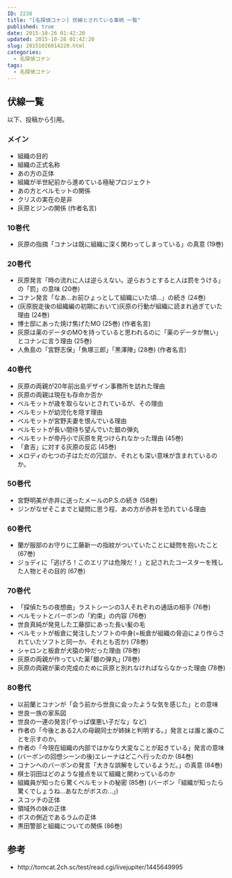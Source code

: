 ```yaml
---
ID: 2238
title: "[名探偵コナン] 伏線とされている事柄 一覧"
published: true
date: 2015-10-26 01:42:20
updated: 2015-10-26 01:42:20
slug: 20151026014220.html
categories:
  - 名探偵コナン
tags:
  - 名探偵コナン
---
```


<!--more-->
<h2>伏線一覧</h2>
以下、投稿から引用。
<h3>メイン</h3>
<ul>
  <li>組織の目的</li>
  <li>組織の正式名称</li>
  <li>あの方の正体</li>
  <li>組織が半世紀前から進めている極秘プロジェクト</li>
  <li>あの方とベルモットの関係</li>
  <li>クリスの実在の是非</li>
  <li>灰原とジンの関係 (作者名言)</li>
</ul>
<h3>10巻代</h3>
<ul>
  <li>灰原の指摘「コナンは既に組織に深く関わってしまっている」の真意 (19巻)</li>
</ul>
<h3>20巻代</h3>
<ul>
  <li>灰原発言「時の流れに人は逆らえない。逆らおうとすると人は罰をうける」の「罰」の意味 (20巻)</li>
  <li>コナン発言「なあ…お前ひょっとして組織にいた頃…」の続き (24巻)</li>
  <li>(灰原脱走後の組織編の初期において)灰原の行動が組織に読まれ過ぎていた理由 (24巻)</li>
  <li>博士邸にあった焼け焦げたMO (25巻) (作者名言)</li>
  <li>灰原は薬のデータのMOを持っていると思われるのに「薬のデータが無い」とコナンに言う理由 (25巻)</li>
  <li>人魚島の「宮野志保」「魚塚三郎」｢黒澤陣｣ (28巻) (作者名言)</li>
</ul>
<h3>40巻代</h3>
<ul>
  <li>灰原の両親が20年前出島デザイン事務所を訪れた理由</li>
  <li>灰原の両親は現在も存命か否か</li>
  <li>ベルモットが歳を取らないとされているが、その理由</li>
  <li>ベルモットが幼児化を隠す理由</li>
  <li>ベルモットが宮野夫妻を恨んでいる理由</li>
  <li>ベルモットが長い間待ち望んでいた銀の弾丸</li>
  <li>ベルモットが帝丹小で灰原を見つけられなかった理由 (45巻)</li>
  <li>「倉吉」に対する灰原の反応 (45巻)</li>
  <li>メロディの七つの子はただの冗談か、それとも深い意味が含まれているのか。</li>
</ul>
<h3>50巻代</h3>
<ul>
  <li>宮野明美が赤井に送ったメールのP.S.の続き (58巻)</li>
  <li>ジンがなぜそこまでと疑問に思う程、あの方が赤井を恐れている理由</li>
</ul>
<h3>60巻代</h3>
<ul>
  <li>蘭が服部のお守りに工藤新一の指紋がついていたことに疑問を抱いたこと (67巻)</li>
  <li>ジョディに「逃げろ！このエリアは危険だ！」と記されたコースターを残した人物とその目的 (67巻)</li>
</ul>
<h3>70巻代</h3>
<ul>
  <li>「探偵たちの夜想曲」ラストシーンの3人それぞれの通話の相手 (76巻)</li>
  <li>ベルモットとバーボンの「約束」の内容 (76巻)</li>
  <li>世良真純が発見した工藤邸にあった長い髪の毛</li>
  <li>ベルモットが板倉に発注したソフトの中身(=板倉が組織の脅迫により作らされていたソフトと同一か、それとも否か) (78巻)</li>
  <li>シャロンと板倉が犬猿の仲だった理由 (78巻)</li>
  <li>灰原の両親が作っていた薬｢銀の弾丸｣ (78巻)</li>
  <li>灰原の両親が薬の完成のために灰原と別れなければならなかった理由 (78巻)</li>
</ul>
<h3>80巻代</h3>
<ul>
  <li>以前蘭とコナンが「会う前から世良に会ったような気を感じた」との意味</li>
  <li>世良一族の家系図</li>
  <li>世良の一連の発言(「やっぱ僕悪い子だな」など)</li>
  <li>作者の「今後とある2人の母親同士が姉妹と判明する。」発言とは誰と誰のことを示すのか。</li>
  <li>作者の「今現在組織の内部ではかなり大変なことが起きている」発言の意味</li>
  <li>(バーボンの回想シーンの後)エレーナはどこへ行ったのか (84巻)</li>
  <li>コナンへのバーボンの発言「大きな誤解をしているようだ。」の真意 (84巻)</li>
  <li>棋士羽田はどのような接点を以て組織と関わっているのか</li>
  <li>組織員が知ったら驚くベルモットの秘密 (85巻)
(バーボン「組織が知ったら驚くでしょうね…あなたがボスの…」)</li>
  <li>スコッチの正体</li>
  <li>領域外の妹の正体</li>
  <li>ボスの側近であるラムの正体</li>
  <li>黒田警部と組織についての関係 (86巻)</li>
</ul>
<h2>参考</h2>
<ul>
  <li>http://tomcat.2ch.sc/test/read.cgi/livejupiter/1445649995</li>
</ul>
